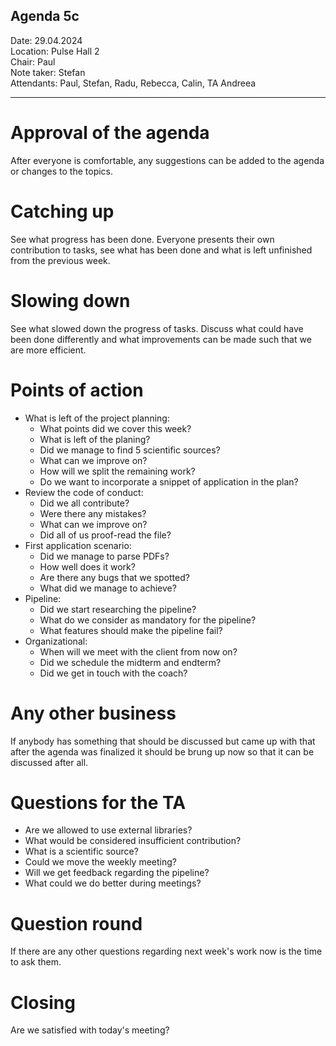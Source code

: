 ## Agenda 5c

Date:           29.04.2024\
Location:     Pulse Hall 2\
Chair:          Paul\
Note taker:     Stefan\
Attendants: Paul, Stefan, Radu, Rebecca, Calin, TA Andreea

---

# Approval of the agenda
After everyone is comfortable, any suggestions can be added to the agenda or changes to the topics.

# Catching up
See what progress has been done. Everyone presents their own contribution to tasks, see what has been done and what is left unfinished from the previous week.

# Slowing down
See what slowed down the progress of tasks. Discuss what could have been done differently and what improvements can be made such that we are more efficient.

# Points of action
 - What is left of the project planning:
    - What points did we cover this week?
    - What is left of the planing?
    - Did we manage to find 5 scientific sources?
    - What can we improve on?
    - How will we split the remaining work?
    - Do we want to incorporate a snippet of application in the plan?
 - Review the code of conduct:
    - Did we all contribute?
    - Were there any mistakes?
    - What can we improve on?
    - Did all of us proof-read the file?
 - First application scenario:
    - Did we manage to parse PDFs?
    - How well does it work?
    - Are there any bugs that we spotted?
    - What did we manage to achieve?
 - Pipeline:
    - Did we start researching the pipeline?
    - What do we consider as mandatory for the pipeline?
    - What features should make the pipeline fail?
 - Organizational:
    - When will we meet with the client from now on?
    - Did we schedule the midterm and endterm?
    - Did we get in touch with the coach?


# Any other business
If anybody has something that should be discussed but came up with that after the agenda was finalized it should be brung up now so that it can be discussed after all.

# Questions for the TA
 - Are we allowed to use external libraries?
 - What would be considered insufficient contribution?
 - What is a scientific source?
 - Could we move the weekly meeting?
 - Will we get feedback regarding the pipeline?
 - What could we do better during meetings?

# Question round
If there are any other questions regarding next week's work now is the time to ask them. 

# Closing
Are we satisfied with today's meeting?
